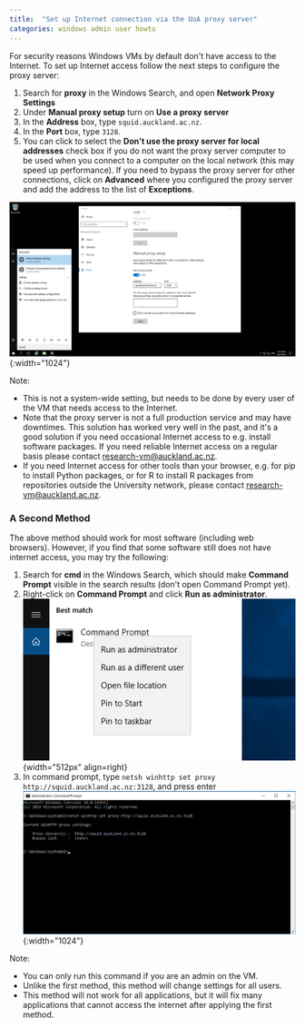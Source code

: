 ```yaml
---
title:  "Set up Internet connection via the UoA proxy server"
categories: windows admin user howto
---
```


For security reasons Windows VMs by default don't have access to the Internet. To set up Internet access follow the next steps to configure the proxy server:

1. Search for **proxy** in the Windows Search, and open **Network Proxy Settings**
2. Under **Manual proxy setup** turn on **Use a proxy server**
3. In the **Address** box, type `squid.auckland.ac.nz`.
4. In the **Port** box, type `3128`.
5. You can click to select the **Don't use the proxy server for local addresses** check box if you do not want the proxy server computer to be used when you connect to a computer on the local network (this may speed up performance). If you need to bypass the proxy server for other connections, click on **Advanced** where you configured the proxy server and add the address to the list of **Exceptions**.

![useful image](./assets/doc/ie-proxy/proxy_configuration_windows.png){:width="1024"}


Note:

- This is not a system-wide setting, but needs to be done by every user of the VM that needs access to the Internet.
- Note that the proxy server is not a full production service and may have downtimes. This solution has worked very well in the past, and it's a good solution if you need occasional Internet access to e.g. install software packages. If you need reliable Internet access on a regular basis please contact research-vm@auckland.ac.nz.
- If you need Internet access for other tools than your browser, e.g. for pip to install Python packages, or for R to install R packages from repositories outside the University network, please contact research-vm@auckland.ac.nz.  

### A Second Method
The above method should work for most software (including web browsers). However, if you find that some software still does not have internet access, you may try the following:
1. Search for **cmd** in the Windows Search, which should make **Command Prompt** visible in the search results (don't open Command Prompt yet).
2. Right-click on **Command Prompt** and click **Run as administrator**.  
![useful image](./assets/doc/ie-proxy/cmd_admin_cropped.png){width="512px" align=right}
3. In command prompt, type `netsh winhttp set proxy http://squid.auckland.ac.nz:3128`, and press enter
![useful image](./assets/doc/ie-proxy/cmd_netsh.png){:width="1024"}

Note:
- You can only run this command if you are an admin on the VM.
- Unlike the first method, this method will change settings for all users.
- This method will not work for all applications, but it will fix many applications that cannot access the internet after applying the first method.